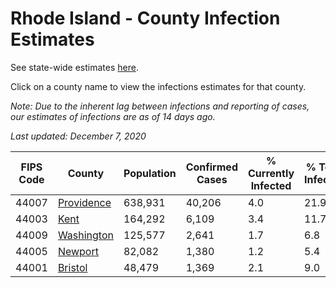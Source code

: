 # Rhode Island - County Infection Estimates

See state-wide estimates [here](/infections/us-ri).

Click on a county name to view the infections estimates for that county.

*Note: Due to the inherent lag between infections and reporting of cases, our estimates of infections are as of 14 days ago.*

*Last updated: December 7, 2020*

|   FIPS Code |                   County |   Population |   Confirmed Cases |   % Currently Infected |   % Total Infected |
|-------------|--------------------------|--------------|-------------------|------------------------|--------------------|
|       44007 | [Providence](providence) |      638,931 |            40,206 |                    4.0 |               21.9 |
|       44003 |             [Kent](kent) |      164,292 |             6,109 |                    3.4 |               11.7 |
|       44009 | [Washington](washington) |      125,577 |             2,641 |                    1.7 |                6.8 |
|       44005 |       [Newport](newport) |       82,082 |             1,380 |                    1.2 |                5.4 |
|       44001 |       [Bristol](bristol) |       48,479 |             1,369 |                    2.1 |                9.0 |